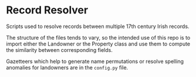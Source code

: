 # Record Resolver

Scripts used to resolve records between multiple 17th century Irish records.

The structure of the files tends to vary, so the intended use of this repo is to import either the Landowner or the Property class and use them to compute the similarity between corresponding fields.

Gazetteers which help to generate name permutations or resolve spelling anomalies for landowners are in the `config.py` file.